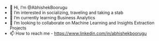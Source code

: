 - 👋 Hi, I’m @AbhishekBoorugu
- 👀 I’m interested in socializing, traveling and taking a stab
- 🌱 I’m currently learning Business Analytics
- 🤝 I’m looking to collaborate on Machine Learning and Insights Extraction Projects
- 📫 How to reach me - https://www.linkedin.com/in/abhishekboorugu
